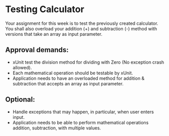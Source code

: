 # Testing Calculator
Your assignment for this week is to test the previously created calculator. You shall also overload your addition (+) and subtraction (-) method with versions that take an array as input parameter.

## Approval demands:
* xUnit test the division method for dividing with Zero (No exception crash allowed).
* Each mathematical operation should be testable by xUnit.
* Application needs to have an overloaded method for addition & subtraction that accepts an array as input parameter.

## Optional:
* Handle exceptions that may happen, in particular, when user enters input.
* Application needs to be able to perform mathematical operations addition, subtraction, with multiple values.
